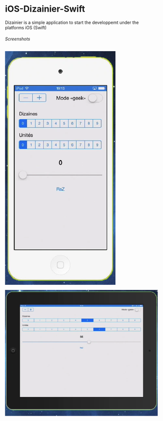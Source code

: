 iOS-Dizainier-Swift
===================

Dizainier is a simple application to start the developpemt under the platforms iOS (Swift)



###### Screenshots
![alt text](https://github.com/Kingsousse/iOS-Dizainier/blob/master/capt1.png "screen 1")

![alt text](https://github.com/Kingsousse/iOS-Dizainier/blob/master/capt2.png "screen 2")

